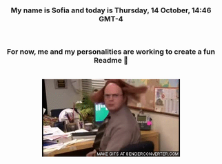 


<div align="center">
<h3 >My name is Sofia and today is Thursday, 14 October, 14:46 GMT-4</h3><br>
<h3 >For now, me and my personalities are working to create a fun Readme 👋
</h3><br>
<img src='img/dwight.gif' alt='working...'/>
</div>
